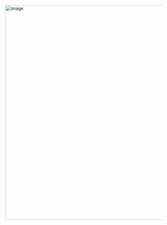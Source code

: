 <img width="692" alt="image" src="https://github.com/user-attachments/assets/f5a0a334-7cc9-4cb6-97f7-954f4ef14f73">

